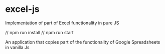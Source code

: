 # excel-js
Implementation of part of Excel functionality in pure JS

// npm run install
// npm run start 

An application that copies part of the functionality of Google Spreadsheets in vanilla Js
